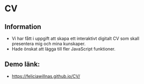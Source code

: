 # CV

## Information 
* Vi har fått i uppgift att skapa ett interaktivt digitalt CV som skall presentera mig och mina kunskaper. 
* Hade önskat att lägga till fler JavaScript funktioner. 

## Demo länk: 
* https://feliciawillnas.github.io/CV/